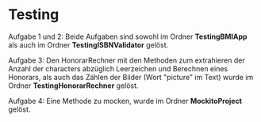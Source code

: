 # Testing

Aufgabe 1 und 2: Beide Aufgaben sind sowohl im Ordner **TestingBMIApp** als auch im Ordner **TestingISBNValidator** gelöst.

Aufgabe 3: Den HonorarRechner mit den Methoden zum extrahieren der Anzahl der characters abzüglich Leerzeichen und Berechnen eines Honorars, als auch das Zählen der Bilder (Wort "picture" im Text) wurde im Ordner **TestingHonorarRechner** gelöst.

Aufgabe 4: Eine Methode zu mocken, wurde im Ordner **MockitoProject** gelöst.
